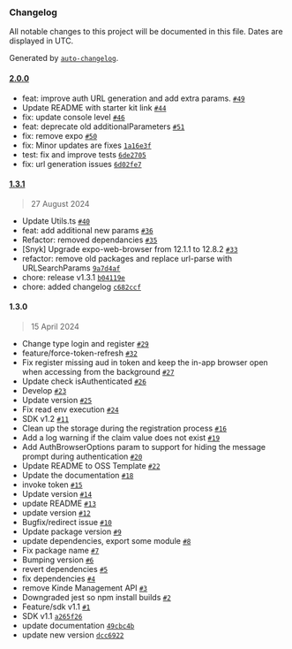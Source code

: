 ### Changelog

All notable changes to this project will be documented in this file. Dates are displayed in UTC.

Generated by [`auto-changelog`](https://github.com/CookPete/auto-changelog).

#### [2.0.0](https://github.com/kinde-oss/kinde-react-native-sdk-0-7x/compare/1.3.1...2.0.0)

- feat: improve auth URL generation and add extra params. [`#49`](https://github.com/kinde-oss/kinde-react-native-sdk-0-7x/pull/49)
- Update README with starter kit link [`#44`](https://github.com/kinde-oss/kinde-react-native-sdk-0-7x/pull/44)
- fix: update console level [`#46`](https://github.com/kinde-oss/kinde-react-native-sdk-0-7x/pull/46)
- feat: deprecate old additionalParameters [`#51`](https://github.com/kinde-oss/kinde-react-native-sdk-0-7x/pull/51)
- fix: remove expo [`#50`](https://github.com/kinde-oss/kinde-react-native-sdk-0-7x/pull/50)
- fix: Minor updates are fixes [`1a16e3f`](https://github.com/kinde-oss/kinde-react-native-sdk-0-7x/commit/1a16e3f511aca66ee379f4aea8db85eeb6e194dc)
- test: fix and improve tests [`6de2705`](https://github.com/kinde-oss/kinde-react-native-sdk-0-7x/commit/6de2705a80fde880c335e4eea43c07be5816950a)
- fix: url generation issues [`6d02fe7`](https://github.com/kinde-oss/kinde-react-native-sdk-0-7x/commit/6d02fe79cf9551efca083ef92556251282642731)

#### [1.3.1](https://github.com/kinde-oss/kinde-react-native-sdk-0-7x/compare/1.3.0...1.3.1)

> 27 August 2024

- Update Utils.ts [`#40`](https://github.com/kinde-oss/kinde-react-native-sdk-0-7x/pull/40)
- feat: add additional new params [`#36`](https://github.com/kinde-oss/kinde-react-native-sdk-0-7x/pull/36)
- Refactor: removed dependancies [`#35`](https://github.com/kinde-oss/kinde-react-native-sdk-0-7x/pull/35)
- [Snyk] Upgrade expo-web-browser from 12.1.1 to 12.8.2 [`#33`](https://github.com/kinde-oss/kinde-react-native-sdk-0-7x/pull/33)
- refactor: remove old packages and replace url-parse with URLSearchParams [`9a7d4af`](https://github.com/kinde-oss/kinde-react-native-sdk-0-7x/commit/9a7d4afc0b094b40ce356c9319c276f9ce08caf4)
- chore: release v1.3.1 [`b04119e`](https://github.com/kinde-oss/kinde-react-native-sdk-0-7x/commit/b04119e4330b63f83681ea7e487e21a9ce9af063)
- chore: added changelog [`c682ccf`](https://github.com/kinde-oss/kinde-react-native-sdk-0-7x/commit/c682ccff8834eb4feb7099aec695fd15fcacc718)

#### 1.3.0

> 15 April 2024

- Change type login and register [`#29`](https://github.com/kinde-oss/kinde-react-native-sdk-0-7x/pull/29)
- feature/force-token-refresh [`#32`](https://github.com/kinde-oss/kinde-react-native-sdk-0-7x/pull/32)
- Fix register missing aud in token and keep the in-app browser open when accessing from the background [`#27`](https://github.com/kinde-oss/kinde-react-native-sdk-0-7x/pull/27)
- Update check isAuthenticated [`#26`](https://github.com/kinde-oss/kinde-react-native-sdk-0-7x/pull/26)
- Develop [`#23`](https://github.com/kinde-oss/kinde-react-native-sdk-0-7x/pull/23)
- Update version [`#25`](https://github.com/kinde-oss/kinde-react-native-sdk-0-7x/pull/25)
- Fix read env execution [`#24`](https://github.com/kinde-oss/kinde-react-native-sdk-0-7x/pull/24)
- SDK v1.2 [`#11`](https://github.com/kinde-oss/kinde-react-native-sdk-0-7x/pull/11)
- Clean up the storage during the registration process [`#16`](https://github.com/kinde-oss/kinde-react-native-sdk-0-7x/pull/16)
- Add a log warning if the claim value does not exist [`#19`](https://github.com/kinde-oss/kinde-react-native-sdk-0-7x/pull/19)
- Add AuthBrowserOptions param to support for hiding the message prompt during authentication [`#20`](https://github.com/kinde-oss/kinde-react-native-sdk-0-7x/pull/20)
- Update README to OSS Template [`#22`](https://github.com/kinde-oss/kinde-react-native-sdk-0-7x/pull/22)
- Update the documentation [`#18`](https://github.com/kinde-oss/kinde-react-native-sdk-0-7x/pull/18)
- invoke token [`#15`](https://github.com/kinde-oss/kinde-react-native-sdk-0-7x/pull/15)
- Update version [`#14`](https://github.com/kinde-oss/kinde-react-native-sdk-0-7x/pull/14)
- update README [`#13`](https://github.com/kinde-oss/kinde-react-native-sdk-0-7x/pull/13)
- update version [`#12`](https://github.com/kinde-oss/kinde-react-native-sdk-0-7x/pull/12)
- Bugfix/redirect issue [`#10`](https://github.com/kinde-oss/kinde-react-native-sdk-0-7x/pull/10)
- Update package version [`#9`](https://github.com/kinde-oss/kinde-react-native-sdk-0-7x/pull/9)
- update dependencies, export some module [`#8`](https://github.com/kinde-oss/kinde-react-native-sdk-0-7x/pull/8)
- Fix package name [`#7`](https://github.com/kinde-oss/kinde-react-native-sdk-0-7x/pull/7)
- Bumping version [`#6`](https://github.com/kinde-oss/kinde-react-native-sdk-0-7x/pull/6)
- revert dependencies [`#5`](https://github.com/kinde-oss/kinde-react-native-sdk-0-7x/pull/5)
- fix dependencies [`#4`](https://github.com/kinde-oss/kinde-react-native-sdk-0-7x/pull/4)
- remove Kinde Management API [`#3`](https://github.com/kinde-oss/kinde-react-native-sdk-0-7x/pull/3)
- Downgraded jest so npm install builds [`#2`](https://github.com/kinde-oss/kinde-react-native-sdk-0-7x/pull/2)
- Feature/sdk v1.1 [`#1`](https://github.com/kinde-oss/kinde-react-native-sdk-0-7x/pull/1)
- SDK v1.1 [`a265f26`](https://github.com/kinde-oss/kinde-react-native-sdk-0-7x/commit/a265f26910ecc3563e797a28e9bbe733adca2381)
- update documentation [`49cbc4b`](https://github.com/kinde-oss/kinde-react-native-sdk-0-7x/commit/49cbc4b123450e040d94424767a245af751c6760)
- update new version [`dcc6922`](https://github.com/kinde-oss/kinde-react-native-sdk-0-7x/commit/dcc6922d7e3d2e49f6bafad710b2a59db15b1113)
